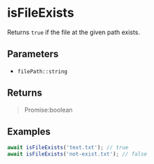 # isFileExists <Lang js />

<NodeRequired en />

Returns `true` if the file at the given path exists.

## Parameters

- `filePath::string`

## Returns

> Promise:boolean

## Examples

```javascript
await isFileExists('text.txt'); // true
await isFileExists('not-exist.txt'); // false
```
